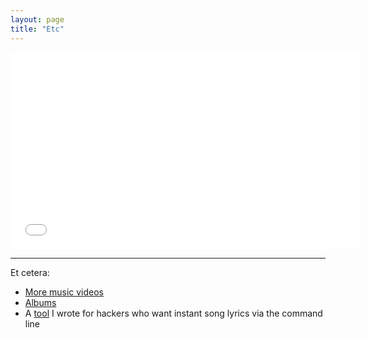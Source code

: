 ```yaml
---
layout: page 
title: "Etc"
---
```


<iframe width="560" height="315" src="//www.youtube.com/embed/CREndj3PUcY" frameborder="0" allowfullscreen></iframe>

---

Et cetera:

  - [More music videos]({{site.url}}/music)
  - <a href="https://ryanbarringtoncox.bandcamp.com" target="_blank">Albums</a>
  - A <a href="https://github.com/ryanbarringtoncox/command_line_lyrics" target="_blank">tool</a> I wrote for hackers who want instant song lyrics via the command line
